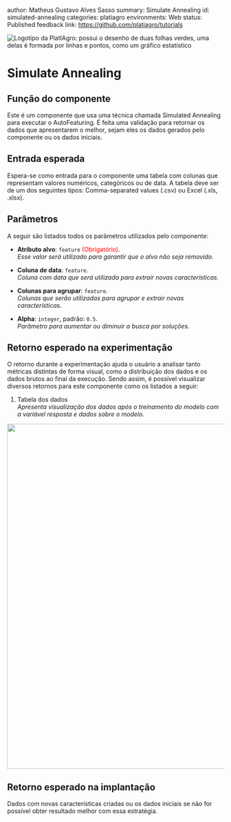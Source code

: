 author: Matheus Gustavo Alves Sasso
summary: Simulate Annealing
id: simulated-annealing
categories: platiagro
environments: Web
status: Published
feedback link: https://github.com/platiagro/tutorials


![Logotipo da PlatIAgro: possui o desenho de duas folhas verdes, uma delas é formada por linhas e pontos, como um gráfico estatístico](img/logo.png)


# Simulate Annealing

## Função do componente

Este é um componente que usa uma técnica chamada Simulated Annealing para executar o AutoFeaturing. É feita uma validação para retornar os dados que apresentarem o melhor, sejam eles os dados gerados pelo componente ou os dados iniciais.


## Entrada esperada

Espera-se como entrada para o componente uma tabela com colunas que representam valores numéricos, categóricos ou de data. A tabela deve ser de um dos seguintes tipos: Comma-separated values (.csv) ou Excel (.xls, .xlsx).


## Parâmetros

A seguir são listados todos os parâmetros utilizados pelo componente:

- **Atributo alvo**: `feature` <span style="color:red">(Obrigatório)</span>.<br>
<em>Esse valor será utilizado para garantir que o alvo não seja removido.</em>


- **Coluna de data**: `feature`.<br>
<em>Coluna com data que será utilizada para extrair novas características.</em>


- **Colunas para agrupar**: `feature`.<br>
<em>Colunas que serão utilizadas para agrupar e extrair novas características.</em>


- **Alpha**: `integer`, padrão: `0.5`. <br>
<em>Parâmetro para aumentar ou diminuir a busca por soluções.</em>


## Retorno esperado na experimentação

O retorno durante a experimentação ajuda o usuário a analisar tanto métricas distintas de forma visual, como a distribuição dos dados e os dados brutos ao final da execução. Sendo assim, é possível visualizar diversos retornos para este componente como os listados a seguir:

1. Tabela dos dados<br> <em>Apresenta visualização dos dados após o treinamento do modelo com a variável resposta e dados sobre o modelo.</em>
<img src="img/table.png" width="800">


## Retorno esperado na implantação

Dados com novas características criadas ou os dados iniciais se não for possível obter resultado melhor com essa estratégia.
